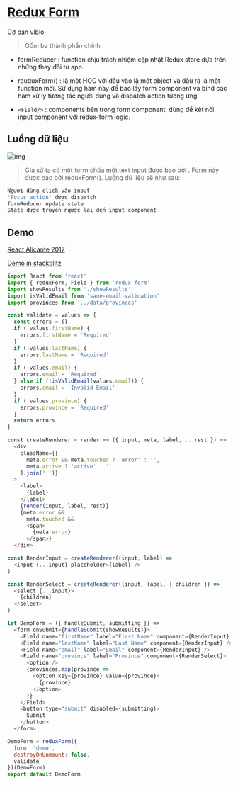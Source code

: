 # [Redux Form](https://github.com/erikras/redux-form/)
[Cơ bản viblo](https://viblo.asia/p/co-ban-ve-redux-form-ORNZqNONl0n)

> Gồm ba thành phần chính
- formReducer : function chịu trách nhiệm cập nhật Redux store dựa trên những thay đổi từ app.

- reuduxForm() : là một HOC với đầu vào là một object và đầu ra là một function mới. Sử dụng hàm này để bao lấy form component và bind các hàm xử lý tương tác người dùng và dispatch action tương ứng.

- `<Field/>` : components bên trong form component, dùng để kết nối input component với redux-form logic.

## Luồng dữ liệu
![img](https://images.viblo.asia/6caccc2a-6f36-434c-a3fa-5346c2377f40.png)
> Giả sử ta có một form chứa một text input được bao bới <Field/>. Form này được bao bởi reduxForm(). Luồng dữ liệu sẽ như sau:
```js
Người dùng click vào input
"Focus action" được dispatch
formReducer update state
State được truyền ngược lại đến input component
```
## Demo
[React Alicante 2017](https://github.com/erikras/reactalicante2017)

[Demo in stackblitz]()

```js
import React from 'react'
import { reduxForm, Field } from 'redux-form'
import showResults from './showResults'
import isValidEmail from 'sane-email-validation'
import provinces from '../data/provinces'

const validate = values => {
  const errors = {}
  if (!values.firstName) {
    errors.firstName = 'Required'
  }
  if (!values.lastName) {
    errors.lastName = 'Required'
  }
  if (!values.email) {
    errors.email = 'Required'
  } else if (!isValidEmail(values.email)) {
    errors.email = 'Invalid Email'
  }
  if (!values.province) {
    errors.province = 'Required'
  }
  return errors
}

const createRenderer = render => ({ input, meta, label, ...rest }) =>
  <div
    className={[
      meta.error && meta.touched ? 'error' : '',
      meta.active ? 'active' : ''
    ].join(' ')}
  >
    <label>
      {label}
    </label>
    {render(input, label, rest)}
    {meta.error &&
      meta.touched &&
      <span>
        {meta.error}
      </span>}
  </div>

const RenderInput = createRenderer((input, label) =>
  <input {...input} placeholder={label} />
)

const RenderSelect = createRenderer((input, label, { children }) =>
  <select {...input}>
    {children}
  </select>
)

let DemoForm = ({ handleSubmit, submitting }) =>
  <form onSubmit={handleSubmit(showResults)}>
    <Field name="firstName" label="First Name" component={RenderInput} />
    <Field name="lastName" label="Last Name" component={RenderInput} />
    <Field name="email" label="Email" component={RenderInput} />
    <Field name="province" label="Province" component={RenderSelect}>
      <option />
      {provinces.map(province =>
        <option key={province} value={province}>
          {province}
        </option>
      )}
    </Field>
    <button type="submit" disabled={submitting}>
      Submit
    </button>
  </form>

DemoForm = reduxForm({
  form: 'demo',
  destroyOnUnmount: false,
  validate
})(DemoForm)
export default DemoForm
```